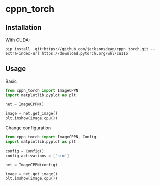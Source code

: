 # cppn_torch

## Installation
With CUDA: 

`pip install  git+https://github.com/jacksonsdean/cppn_torch.git --extra-index-url https://download.pytorch.org/whl/cu116`

## Usage

Basic
```python
from cppn_torch import ImageCPPN
import matplotlib.pyplot as plt

net = ImageCPPN()

image = net.get_image()
plt.imshow(image.cpu())
```

Change configuration
```python
from cppn_torch import ImageCPPN, Config
import matplotlib.pyplot as plt

config = Config()
config.activations = ['sin']

net = ImageCPPN(config)

image = net.get_image()
plt.imshow(image.cpu())
```